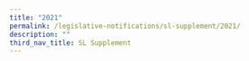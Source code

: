 ```yaml
---
title: "2021"
permalink: /legislative-notifications/sl-supplement/2021/
description: ""
third_nav_title: SL Supplement
---
```

